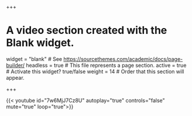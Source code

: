 +++
# A video section created with the Blank widget.

widget = "blank"  # See https://sourcethemes.com/academic/docs/page-builder/
headless = true  # This file represents a page section.
active = true  # Activate this widget? true/false
weight = 14  # Order that this section will appear.

+++

{{< youtube id="7w6MjJ7Cz8U" autoplay="true" controls="false" mute="true" loop="true">}}
